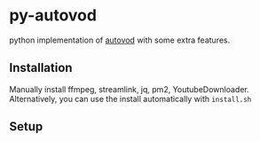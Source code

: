 # py-autovod

python implementation of [autovod](https://github.com/jenslys/AutoVOD) with some extra features.

## Installation

Manually install ffmpeg, streamlink, jq, pm2, YoutubeDownloader. Alternatively, you can use the install automatically with `install.sh`

## Setup

